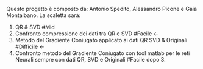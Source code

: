 Questo progetto è composto da: Antonio Spedito, Alessandro Picone e Gaia Montalbano.
La scaletta sarà:
1. QR & SVD #Mid
2. Confronto compressione dei dati tra QR e SVD #Facile <-
3. Metodo del Gradiente Coniugato applicato ai dati QR SVD & Originali #Difficile <-
4. Confronto metodo del Gradiente Coniugato con tool matlab per le reti Neurali sempre con dati QR, SVD e Originali #Facile dopo 3.
